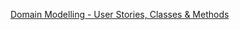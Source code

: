 [Domain Modelling - User Stories, Classes & Methods](https://www.draw.io/#G19-wYGSpyvmUiElYmEWRShAYgVDx7jjIy)